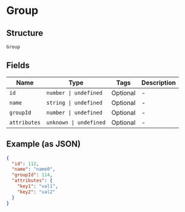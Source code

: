 
# Group

## Structure

`Group`

## Fields

| Name | Type | Tags | Description |
|  --- | --- | --- | --- |
| `id` | `number \| undefined` | Optional | - |
| `name` | `string \| undefined` | Optional | - |
| `groupId` | `number \| undefined` | Optional | - |
| `attributes` | `unknown \| undefined` | Optional | - |

## Example (as JSON)

```json
{
  "id": 112,
  "name": "name0",
  "groupId": 114,
  "attributes": {
    "key1": "val1",
    "key2": "val2"
  }
}
```

